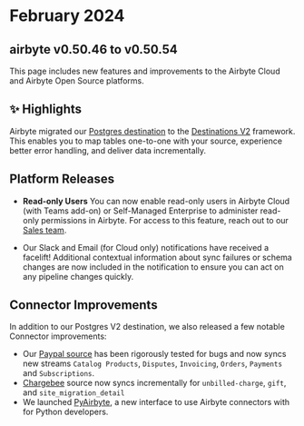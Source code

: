 # February 2024
## airbyte v0.50.46 to v0.50.54

This page includes new features and improvements to the Airbyte Cloud and Airbyte Open Source platforms.

## ✨ Highlights

Airbyte migrated our [Postgres destination](https://github.com/airbytehq/airbyte/pull/35042) to the [Destinations V2](./upgrading_to_destinations_v2) framework. This enables you to map tables one-to-one with your source, experience better error handling, and deliver data incrementally. 

## Platform Releases

- **Read-only Users** You can now enable read-only users in Airbyte Cloud (with Teams add-on) or Self-Managed Enterprise to administer read-only permissions in Airbyte. For access to this feature, reach out to our [Sales team](https://www.airbyte.com/company/talk-to-sales).

- Our Slack and Email (for Cloud only) notifications have received a facelift! Additional contextual information about sync failures or schema changes are now included in the notification to ensure you can act on any pipeline changes quickly.

## Connector Improvements

In addition to our Postgres V2 destination, we also released a few notable Connector improvements:

 - Our [Paypal source](https://github.com/airbytehq/airbyte/pull/34510) has been rigorously tested for bugs and now syncs new streams `Catalog Products`, `Disputes`, `Invoicing`, `Orders`, `Payments` and `Subscriptions`.
 - [Chargebee](https://github.com/airbytehq/airbyte/pull/34053) source now syncs incrementally for `unbilled-charge`, `gift`, and `site_migration_detail`
 - We launched [PyAirbyte](/using-airbyte/pyairbyte/getting-started.mdx), a new interface to use Airbyte connectors with for Python developers.
